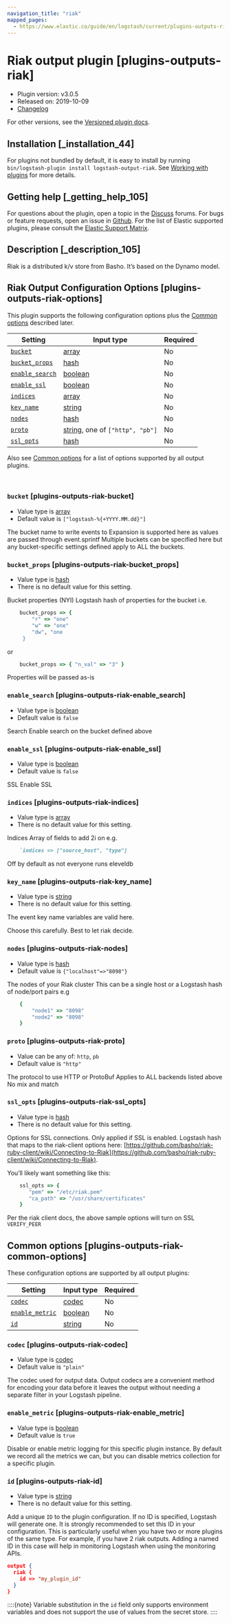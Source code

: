 ```yaml
---
navigation_title: "riak"
mapped_pages:
  - https://www.elastic.co/guide/en/logstash/current/plugins-outputs-riak.html
---
```


# Riak output plugin [plugins-outputs-riak]


* Plugin version: v3.0.5
* Released on: 2019-10-09
* [Changelog](https://github.com/logstash-plugins/logstash-output-riak/blob/v3.0.5/CHANGELOG.md)

For other versions, see the [Versioned plugin docs](logstash-docs://reference/output-riak-index.md).

## Installation [_installation_44]

For plugins not bundled by default, it is easy to install by running `bin/logstash-plugin install logstash-output-riak`. See [Working with plugins](/reference/working-with-plugins.md) for more details.


## Getting help [_getting_help_105]

For questions about the plugin, open a topic in the [Discuss](http://discuss.elastic.co) forums. For bugs or feature requests, open an issue in [Github](https://github.com/logstash-plugins/logstash-output-riak). For the list of Elastic supported plugins, please consult the [Elastic Support Matrix](https://www.elastic.co/support/matrix#logstash_plugins).


## Description [_description_105]

Riak is a distributed k/v store from Basho. It’s based on the Dynamo model.


## Riak Output Configuration Options [plugins-outputs-riak-options]

This plugin supports the following configuration options plus the [Common options](#plugins-outputs-riak-common-options) described later.

| Setting | Input type | Required |
| --- | --- | --- |
| [`bucket`](#plugins-outputs-riak-bucket) | [array](/reference/configuration-file-structure.md#array) | No |
| [`bucket_props`](#plugins-outputs-riak-bucket_props) | [hash](/reference/configuration-file-structure.md#hash) | No |
| [`enable_search`](#plugins-outputs-riak-enable_search) | [boolean](/reference/configuration-file-structure.md#boolean) | No |
| [`enable_ssl`](#plugins-outputs-riak-enable_ssl) | [boolean](/reference/configuration-file-structure.md#boolean) | No |
| [`indices`](#plugins-outputs-riak-indices) | [array](/reference/configuration-file-structure.md#array) | No |
| [`key_name`](#plugins-outputs-riak-key_name) | [string](/reference/configuration-file-structure.md#string) | No |
| [`nodes`](#plugins-outputs-riak-nodes) | [hash](/reference/configuration-file-structure.md#hash) | No |
| [`proto`](#plugins-outputs-riak-proto) | [string](/reference/configuration-file-structure.md#string), one of `["http", "pb"]` | No |
| [`ssl_opts`](#plugins-outputs-riak-ssl_opts) | [hash](/reference/configuration-file-structure.md#hash) | No |

Also see [Common options](#plugins-outputs-riak-common-options) for a list of options supported by all output plugins.

 

### `bucket` [plugins-outputs-riak-bucket]

* Value type is [array](/reference/configuration-file-structure.md#array)
* Default value is `["logstash-%{+YYYY.MM.dd}"]`

The bucket name to write events to Expansion is supported here as values are passed through event.sprintf Multiple buckets can be specified here but any bucket-specific settings defined apply to ALL the buckets.


### `bucket_props` [plugins-outputs-riak-bucket_props]

* Value type is [hash](/reference/configuration-file-structure.md#hash)
* There is no default value for this setting.

Bucket properties (NYI) Logstash hash of properties for the bucket i.e.

```ruby
    bucket_props => {
        "r" => "one"
        "w" => "one"
        "dw", "one
     }
```

or

```ruby
    bucket_props => { "n_val" => "3" }
```

Properties will be passed as-is


### `enable_search` [plugins-outputs-riak-enable_search]

* Value type is [boolean](/reference/configuration-file-structure.md#boolean)
* Default value is `false`

Search Enable search on the bucket defined above


### `enable_ssl` [plugins-outputs-riak-enable_ssl]

* Value type is [boolean](/reference/configuration-file-structure.md#boolean)
* Default value is `false`

SSL Enable SSL


### `indices` [plugins-outputs-riak-indices]

* Value type is [array](/reference/configuration-file-structure.md#array)
* There is no default value for this setting.

Indices Array of fields to add 2i on e.g.

```ruby
    `indices => ["source_host", "type"]
```

Off by default as not everyone runs eleveldb


### `key_name` [plugins-outputs-riak-key_name]

* Value type is [string](/reference/configuration-file-structure.md#string)
* There is no default value for this setting.

The event key name variables are valid here.

Choose this carefully. Best to let riak decide.


### `nodes` [plugins-outputs-riak-nodes]

* Value type is [hash](/reference/configuration-file-structure.md#hash)
* Default value is `{"localhost"=>"8098"}`

The nodes of your Riak cluster This can be a single host or a Logstash hash of node/port pairs e.g

```ruby
    {
        "node1" => "8098"
        "node2" => "8098"
    }
```


### `proto` [plugins-outputs-riak-proto]

* Value can be any of: `http`, `pb`
* Default value is `"http"`

The protocol to use HTTP or ProtoBuf Applies to ALL backends listed above No mix and match


### `ssl_opts` [plugins-outputs-riak-ssl_opts]

* Value type is [hash](/reference/configuration-file-structure.md#hash)
* There is no default value for this setting.

Options for SSL connections. Only applied if SSL is enabled. Logstash hash that maps to the riak-client options here: [https://github.com/basho/riak-ruby-client/wiki/Connecting-to-Riak](https://github.com/basho/riak-ruby-client/wiki/Connecting-to-Riak).

You’ll likely want something like this:

```ruby
    ssl_opts => {
       "pem" => "/etc/riak.pem"
       "ca_path" => "/usr/share/certificates"
    }
```

Per the riak client docs, the above sample options will turn on SSL `VERIFY_PEER`



## Common options [plugins-outputs-riak-common-options]

These configuration options are supported by all output plugins:

| Setting | Input type | Required |
| --- | --- | --- |
| [`codec`](#plugins-outputs-riak-codec) | [codec](/reference/configuration-file-structure.md#codec) | No |
| [`enable_metric`](#plugins-outputs-riak-enable_metric) | [boolean](/reference/configuration-file-structure.md#boolean) | No |
| [`id`](#plugins-outputs-riak-id) | [string](/reference/configuration-file-structure.md#string) | No |

### `codec` [plugins-outputs-riak-codec]

* Value type is [codec](/reference/configuration-file-structure.md#codec)
* Default value is `"plain"`

The codec used for output data. Output codecs are a convenient method for encoding your data before it leaves the output without needing a separate filter in your Logstash pipeline.


### `enable_metric` [plugins-outputs-riak-enable_metric]

* Value type is [boolean](/reference/configuration-file-structure.md#boolean)
* Default value is `true`

Disable or enable metric logging for this specific plugin instance. By default we record all the metrics we can, but you can disable metrics collection for a specific plugin.


### `id` [plugins-outputs-riak-id]

* Value type is [string](/reference/configuration-file-structure.md#string)
* There is no default value for this setting.

Add a unique `ID` to the plugin configuration. If no ID is specified, Logstash will generate one. It is strongly recommended to set this ID in your configuration. This is particularly useful when you have two or more plugins of the same type. For example, if you have 2 riak outputs. Adding a named ID in this case will help in monitoring Logstash when using the monitoring APIs.

```json
output {
  riak {
    id => "my_plugin_id"
  }
}
```

::::{note}
Variable substitution in the `id` field only supports environment variables and does not support the use of values from the secret store.
::::




